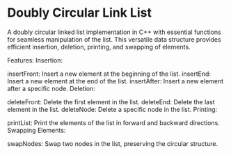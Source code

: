 # Doubly Circular Link List
 A doubly circular linked list implementation in C++ with essential functions for seamless manipulation of the list. This versatile data structure provides efficient insertion, deletion, printing, and swapping of elements.

Features:
Insertion:

insertFront: Insert a new element at the beginning of the list.
insertEnd: Insert a new element at the end of the list.
insertAfter: Insert a new element after a specific node.
Deletion:

deleteFront: Delete the first element in the list.
deleteEnd: Delete the last element in the list.
deleteNode: Delete a specific node in the list.
Printing:

printList: Print the elements of the list in forward and backward directions.
Swapping Elements:

swapNodes: Swap two nodes in the list, preserving the circular structure.